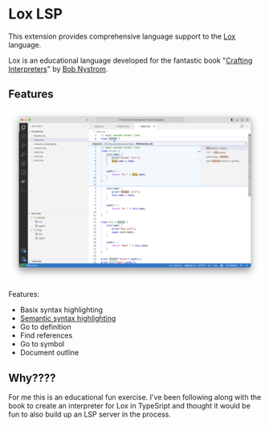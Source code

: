 # Lox LSP

This extension provides comprehensive language support to the [Lox](https://craftinginterpreters.com/the-lox-language.html) language.

Lox is an educational language developed for the fantastic book "[Crafting Interpreters](https://craftinginterpreters.com/)" by [Bob Nystrom](https://twitter.com/munificentbob).

## Features

![feature X](images/screenshot.png)

Features:

-   Basix syntax highlighting
-   [Semantic syntax highlighting](https://code.visualstudio.com/api/language-extensions/semantic-highlight-guide)
-   Go to definition
-   Find references
-   Go to symbol
-   Document outline

## Why????

For me this is an educational fun exercise. I've been following along with the book to create an interpreter for Lox in TypeSript and thought it would be fun to also build up an LSP server in the process.
